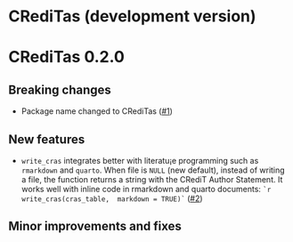 # CRediTas (development version)

# CRediTas 0.2.0

## Breaking changes

-   Package name changed to CRediTas ([#1](https://github.com/jospueyo/CRediTas/issues/1))

## New features

-   `write_cras` integrates better with literatu¡e programming such as `rmarkdown` and `quarto`. When file is `NULL` (new default), instead of writing a file, the function returns a string with the CRediT Author Statement. It works well with inline code in rmarkdown and quarto documents: `` `r write_cras(cras_table,  markdown = TRUE)` `` ([#2](https://github.com/jospueyo/CRediTas/issues/2))

## Minor improvements and fixes
